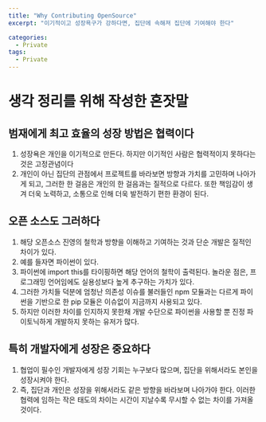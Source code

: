 ```yaml
---
title: "Why Contributing OpenSource"
excerpt: "이기적이고 성장욕구가 강하다면, 집단에 속해져 집단에 기여해야 한다"

categories:
  - Private
tags:
  - Private
---
```


# 생각 정리를 위해 작성한 혼잣말  
## 범재에게 최고 효율의 성장 방법은 협력이다  
1. 성장욕은 개인을 이기적으로 만든다. 하지만 이기적인 사람은 협력적이지 못하다는 것은 고정관념이다 
2. 개인이 아닌 집단의 관점에서 프로젝트를 바라보면 방향과 가치를 고민하며 나아가게 되고, 그러한 한 걸음은 개인의 한 걸음과는 질적으로 다르다. 또한 책임감이 생겨 더욱 노력하고, 소통으로 인해 더욱 발전하기 편한 환경이 된다.   


## 오픈 소스도 그러하다  
1. 해당 오픈소스 진영의 철학과 방향을 이해하고 기여하는 것과 단순 개발은 질적인 차이가 있다. 
2. 예를 들자면 파이썬이 있다. 
3. 파이썬에 import this를 타이핑하면 해당 언어의 철학이 출력된다. 놀라운 점은, 프로그래밍 언어임에도 실용성보다 높게 추구하는 가치가 있다. 
4. 그러한 가치들 덕분에 엄청난 의존성 이슈를 불러들인 npm 모듈과는 다르게 파이썬을 기반으로 한 pip 모듈은 이슈없이 지금까지 사용되고 있다. 
5. 하지만 이러한 차이를 인지하지 못한채 개발 수단으로 파이썬을 사용할 뿐 진정 파이토닉하게 개발하지 못하는 유저가 많다.


## 특히 개발자에게 성장은 중요하다
1. 협업이 필수인 개발자에게 성장 기회는 누구보다 많으며, 집단을 위해서라도 본인을 성장시켜야 한다. 
2. 즉, 집단과 개인은 성장을 위해서라도 같은 방향을 바라보며 나아가야 한다. 이러한 협력에 임하는 작은 태도의 차이는 시간이 지날수록 무시할 수 없는 차이를 가져올 것이다.  


